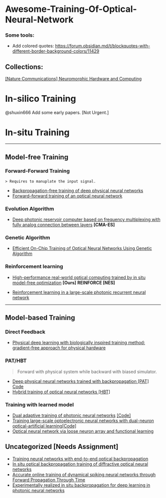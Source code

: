 # Awesome-Training-Of-Optical-Neural-Network


### Some tools:
- Add colored quotes: https://forum.obsidian.md/t/blockquotes-with-different-border-background-colors/11429


## Collections:
[[Nature Communications] Neuromorphic Hardware and Computing](https://nature.com/collections/jaidjgeceb)


###
<!-- This list is compiled during my paper survey about holographic displays, and is not meant to be exhuastive. The list is organized for me to easily navigate different topics in holography. I would like to thank the authors of the following papers for providing great initial references: -->




# In-silico Training 
@shuxin666 Add some early papers. [Not Urgent.]



# In-situ Training
-------------------------------------------------------
## Model-free Training


  ### Forward-Forward Training
    > Requires to manuplate the input signal. 
  - [Backpropagation-free training of deep physical neural networks](https://www.science.org/doi/full/10.1126/science.adi8474)
  - [Forward–forward training of an optical neural network](https://opg.optica.org/ol/fulltext.cfm?uri=ol-48-20-5249&id=540531)

  ### Evolution Algorithm
  - [Deep photonic reservoir computer based on frequency multiplexing with fully analog connection between layers](https://opg.optica.org/optica/fulltext.cfm?uri=optica-10-11-1478&id=541462) **[CMA-ES]** 
  
  ### Genetic Algorithm
  - [Efficient On-Chip Training of Optical Neural Networks Using Genetic Algorithm](https://pubs.acs.org/doi/full/10.1021/acsphotonics.1c00035#) 
  
  ### Reinforcement learning
  - [High-performance real-world optical computing trained by in situ model-free optimization](https://arxiv.org/abs/2307.11957) **[Ours]**   **REINFORCE [NES]** 


  - [Reinforcement learning in a large-scale photonic recurrent neural network](https://opg.optica.org/optica/fulltext.cfm?uri=optica-5-6-756&id=392687)

-----------------------------------------
## Model-based Training
  ### Direct Feedback
  - [Physical deep learning with biologically inspired training method: gradient-free approach for physical hardware](https://www.nature.com/articles/s41467-022-35216-2?fromPaywallRec=true)
  
  ### PAT/HBT
  <blockquote>
    Forward with physical system while backward with biased simulator. 
  </blockquote> 

  - [Deep physical neural networks trained with backpropagation [PAT]](https://www.nature.com/articles/s41586-021-04223-6) [Code](https://github.com/mcmahon-lab/Physics-Aware-Training)
  - [Hybrid training of optical neural networks [HBT]](https://opg.optica.org/optica/fulltext.cfm?uri=optica-9-7-803&id=478805)

  ### Training with learned model
  - [Dual adaptive training of photonic neural networks](https://arxiv.org/pdf/2212.06141.pdf) [[Code]](https://github.com/THPCILab/DAT_MPNN)
  - [Training large-scale optoelectronic neural networks with dual-neuron optical-artificial learning](https://www.nature.com/articles/s41467-023-42984-y)[[Code]](https://github.com/yuanxy92/DANTE.git)
  - [Optical neural network via loose neuron array and functional learning](https://www.nature.com/articles/s41467-023-37390-3?fromPaywallRec=true)


## Uncategorized [Needs Assignment]
  - [Training neural networks with end-to-end optical backpropagation](https://arxiv.org/pdf/2308.05226.pdf)
  - [In situ optical backpropagation training of diffractive optical neural networks](https://opg.optica.org/prj/fulltext.cfm?uri=prj-8-6-940&id=432129)
  - [Accurate online training of dynamical spiking neural networks through Forward Propagation Through Time](https://www.nature.com/articles/s42256-023-00650-4)
  - [Experimentally realized in situ backpropagation for deep learning in photonic neural networks](https://www.science.org/doi/pdf/10.1126/science.ade8450)







